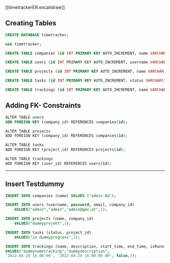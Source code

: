 [[timetrackerER.excalidraw]]

## Creating Tables
```sql
CREATE DATABASE timetracker;
```

```sql
use timetracker;
```

```sql
CREATE TABLE companies (id INT PRIMARY KEY AUTO_INCREMENT, name VARCHAR(32));
```

```sql
CREATE TABLE users (id INT PRIMARY KEY AUTO_INCREMENT, username VARCHAR(32), password VARCHAR(32), email VARCHAR(32), company_id INT);
```

```sql
CREATE TABLE projects (id INT PRIMARY KEY AUTO_INCREMENT, name VARCHAR(32), company_id INT);
```

```sql
CREATE TABLE tasks (id INT PRIMARY KEY AUTO_INCREMENT, status VARCHAR(32), project_id INT);
```

```sql
CREATE TABLE trackings (id INT PRIMARY KEY AUTO_INCREMENT, name VARCHAR(32), description VARCHAR(32), start_time DATETIME, end_time DATETIME, isRunning BOOL, user_id INT);
```


## Adding FK- Constraints

```sql
ALTER TABLE users  
ADD FOREIGN KEY (company_id) REFERENCES companies(id);
```

```sql
ALTER TABLE projects 
ADD FOREIGN KEY (company_id) REFERENCES companies(id);
```

```sql
ALTER TABLE tasks  
ADD FOREIGN KEY (project_id) REFERENCES projects(id);
```

```sql
ALTER TABLE trackings 
ADD FOREIGN KEY (user_id) REFERENCES users(id);
```

---

## Insert Testdummy
```sql
INSERT INTO companies (name) VALUES ("admin AG");
```

```sql
INSERT INTO users (username, password, email, company_id)
	VALUES("admin","admin","admin@gmx.at",1);
```

```sql
INSERT INTO projects (name, company_id)
	VALUES("dummyprojekt",1);
```

```sql
INSERT INTO tasks (status, project_id)
	VALUES("in dummyprogress",1);
```

```sql
INSERT INTO trackings (name, description, start_time, end_time, isRunning, user_id)
VALUES("dummynametracking","dummydescription",
'2022-04-24 15:00:00', '2022-04-24 16:00:00 AM', false,2);
```